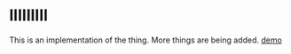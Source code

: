 # llIlIlIIl
This is an implementation of the thing. More things are being added.
[demo](https://the0thing.herokuapp.com)
